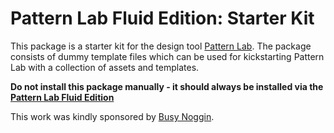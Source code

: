 Pattern Lab Fluid Edition: Starter Kit
======================================

This package is a starter kit for the design tool [Pattern Lab](http://patternlab.io). The package consists of dummy
template files which can be used for kickstarting Pattern Lab with a collection of assets and templates.

**Do not install this package manually - it should always be installed via the [Pattern Lab Fluid Edition](https://github.com/NamelessCoder/patternlab-fluid-editiion)**

This work was kindly sponsored by [Busy Noggin](http://busynoggin.com/).

